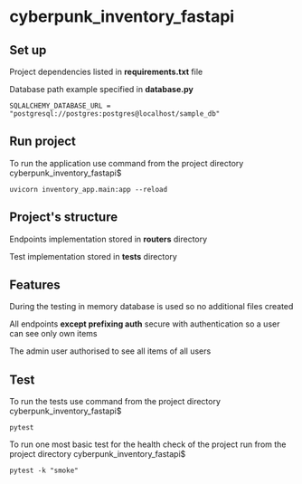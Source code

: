 # cyberpunk_inventory_fastapi

## Set up

Project dependencies listed in **requirements.txt** file

Database path example specified in **database.py**

`SQLALCHEMY_DATABASE_URL = "postgresql://postgres:postgres@localhost/sample_db"`

## Run project

To run the application use command 
from the project directory cyberpunk_inventory_fastapi$ 

```
uvicorn inventory_app.main:app --reload
```

## Project's structure

Endpoints implementation stored in **routers** directory

Test implementation stored in **tests** directory

## Features

During the testing in memory database is used so no additional files created

All endpoints **except prefixing auth** secure with authentication
so a user can see only own items

The admin user authorised to see all items of all users

## Test

To run the tests use command
from the project directory cyberpunk_inventory_fastapi$
```
pytest
```

To run one most basic test for the health check of the project run
from the project directory cyberpunk_inventory_fastapi$
```
pytest -k "smoke"
```